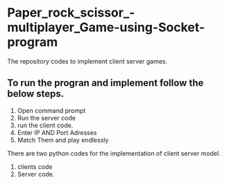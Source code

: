 # Paper_rock_scissor_-multiplayer_Game-using-Socket-program
The repository codes to implement client server games.


## To run the progran and implement follow the below steps. 

  1. Open command prompt
  2. Run the server code
  3. run the client code.
  4. Enter IP AND Port Adresses
  5. Match Them and play endlessly


There are two python codes for the implementation of client server model.
 1. clients code
 2. Server code.
